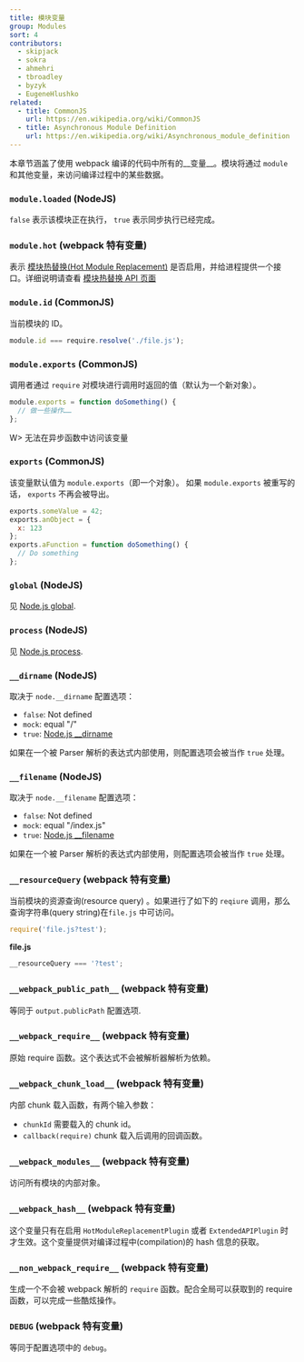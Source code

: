 ```yaml
---
title: 模块变量
group: Modules
sort: 4
contributors:
  - skipjack
  - sokra
  - ahmehri
  - tbroadley
  - byzyk
  - EugeneHlushko
related:
  - title: CommonJS
    url: https://en.wikipedia.org/wiki/CommonJS
  - title: Asynchronous Module Definition
    url: https://en.wikipedia.org/wiki/Asynchronous_module_definition
---
```


本章节涵盖了使用 webpack 编译的代码中所有的__变量__。模块将通过 `module` 和其他变量，来访问编译过程中的某些数据。


### `module.loaded` (NodeJS)

`false` 表示该模块正在执行， `true` 表示同步执行已经完成。


### `module.hot` (webpack 特有变量)

表示 [模块热替换(Hot Module Replacement)](/concepts/hot-module-replacement) 是否启用，并给进程提供一个接口。详细说明请查看 [模块热替换 API 页面](/api/hot-module-replacement)


### `module.id` (CommonJS)

当前模块的 ID。

``` javascript
module.id === require.resolve('./file.js');
```


### `module.exports` (CommonJS)

调用者通过 `require` 对模块进行调用时返回的值（默认为一个新对象）。

``` javascript
module.exports = function doSomething() {
  // 做一些操作……
};
```

W> 无法在异步函数中访问该变量


### `exports` (CommonJS)

该变量默认值为 `module.exports`（即一个对象）。 如果 `module.exports` 被重写的话， `exports` 不再会被导出。

``` javascript
exports.someValue = 42;
exports.anObject = {
  x: 123
};
exports.aFunction = function doSomething() {
  // Do something
};
```


### `global` (NodeJS)

见 [Node.js global](https://nodejs.org/api/globals.html#globals_global).


### `process` (NodeJS)

见 [Node.js process](https://nodejs.org/api/process.html).


### `__dirname` (NodeJS)

取决于 `node.__dirname` 配置选项：

- `false`: Not defined
- `mock`: equal "/"
- `true`: [Node.js __dirname](https://nodejs.org/api/globals.html#globals_dirname)

如果在一个被 Parser 解析的表达式内部使用，则配置选项会被当作 `true` 处理。


### `__filename` (NodeJS)

取决于 `node.__filename` 配置选项：

- `false`: Not defined
- `mock`: equal "/index.js"
- `true`: [Node.js __filename](https://nodejs.org/api/globals.html#globals_filename)

如果在一个被 Parser 解析的表达式内部使用，则配置选项会被当作 `true` 处理。


### `__resourceQuery` (webpack 特有变量)

当前模块的资源查询(resource query) 。如果进行了如下的 `reqiure` 调用，那么查询字符串(query string)在`file.js` 中可访问。

``` javascript
require('file.js?test');
```

__file.js__

``` javascript
__resourceQuery === '?test';
```


### `__webpack_public_path__` (webpack 特有变量)

等同于 `output.publicPath` 配置选项.


### `__webpack_require__` (webpack 特有变量)

原始 require 函数。这个表达式不会被解析器解析为依赖。


### `__webpack_chunk_load__` (webpack 特有变量)

内部 chunk 载入函数，有两个输入参数：

- `chunkId` 需要载入的 chunk id。
- `callback(require)` chunk 载入后调用的回调函数。


### `__webpack_modules__` (webpack 特有变量)

访问所有模块的内部对象。


### `__webpack_hash__` (webpack 特有变量)

这个变量只有在启用 `HotModuleReplacementPlugin` 或者 `ExtendedAPIPlugin` 时才生效。这个变量提供对编译过程中(compilation)的 hash 信息的获取。


### `__non_webpack_require__` (webpack 特有变量)

生成一个不会被 webpack 解析的 `require` 函数。配合全局可以获取到的 require 函数，可以完成一些酷炫操作。


### `DEBUG`  (webpack 特有变量)

等同于配置选项中的 `debug`。
